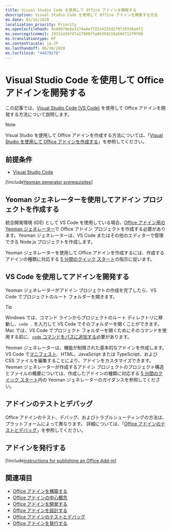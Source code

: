 ```yaml
---
title: Visual Studio Code を使用して Office アドインを開発する
description: Visual Studio Code を使用して Office アドインを開発する方法
ms.date: 01/16/2020
localization_priority: Priority
ms.openlocfilehash: 4e4d979e8a3174a4e772534255d2f9719338a4f3
ms.sourcegitcommit: 19312a54f47a17988ffa86359218a504713f9f09
ms.translationtype: HT
ms.contentlocale: ja-JP
ms.lasthandoff: 06/10/2020
ms.locfileid: "44679270"
---
```

# <a name="develop-office-add-ins-with-visual-studio-code"></a>Visual Studio Code を使用して Office アドインを開発する

この記事では、[Visual Studio Code (VS Code)](https://code.visualstudio.com) を使用して Office アドインを開発する方法について説明します。

> [!NOTE]
> Visual Studio を使用して Office アドインを作成する方法については、「[Visual Studio を使用して Office アドインを作成する](develop-add-ins-visual-studio.md)」を参照してください。

## <a name="prerequisites"></a>前提条件

- [Visual Studio Code](https://code.visualstudio.com/)

[!include[Yeoman generator prerequisites](../includes/quickstart-yo-prerequisites.md)]

## <a name="create-the-add-in-project-using-the-yeoman-generator"></a>Yeoman ジェネレーターを使用してアドイン プロジェクトを作成する

統合開発環境 (IDE) として VS Code を使用している場合、[Office アドイン用の Yeoman ジェネレーター](https://github.com/OfficeDev/generator-office)で Office アドイン プロジェクトを作成する必要があります。Yeoman ジェネレーターは、VS Code またはその他のエディターで管理できる Node.js プロジェクトを作成します。 

Yeoman ジェネレーターを使用して Office アドインを作成するには、作成するアドインの種類に対応する [5 分間のクイック スタート](/office/dev/add-ins/)の指示に従います。

## <a name="develop-the-add-in-using-vs-code"></a>VS Code を使用してアドインを開発する

Yeoman ジェネレーターがアドイン プロジェクトの作成を完了したら、VS Code でプロジェクトのルート フォルダーを開きます。 

> [!TIP]
> Windows では、コマンド ラインからプロジェクトのルート ディレクトリに移動し、`code .` を入力して VS Code でそのフォルダーを開くことができます。 Mac では、VS Code でプロジェクト フォルダーを開くためにそのコマンドを使用する前に、[`code` コマンドをパスに追加する](https://code.visualstudio.com/docs/setup/mac#_launching-from-the-command-line)必要があります。

Yeoman ジェネレーターは、機能が制限された基本的なアドインを作成します。 VS Code で[マニフェスト](add-in-manifests.md)、HTML、JavaScript または TypeScript、および CSS ファイルを編集することにより、アドインをカスタマイズできます。 Yeoman ジェネレーターが作成するアドイン プロジェクトのプロジェクト構造とファイルの概要については、作成したアドインの種類に対応する [5 分間のクイック スタート](/office/dev/add-ins/)内の Yeoman ジェネレーターのガイダンスを参照してください。

## <a name="test-and-debug-the-add-in"></a>アドインのテストとデバッグ

Office アドインのテスト、デバッグ、およびトラブルシューティングの方法は、プラットフォームによって異なります。 詳細については、「[Office アドインのテストとデバッグ](../testing/test-debug-office-add-ins.md)」を参照してください。

## <a name="publish-the-add-in"></a>アドインを発行する

[!include[instructions for publishing an Office Add-in](../includes/publish-add-in.md)]

## <a name="see-also"></a>関連項目

- [Office アドインを構築する](../overview/office-add-ins-fundamentals.md)
- [Office アドインの中心概念](../overview/core-concepts-office-add-ins.md)
- [Office アドインを開発する](../develop/develop-overview.md)
- [Office アドインを設計する](../design/add-in-design.md)
- [Office アドインのテストとデバッグ](../testing/test-debug-office-add-ins.md)
- [Office アドインを発行する](../publish/publish.md)